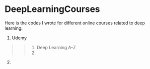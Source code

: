 # DeepLearningCourses

Here is the codes I wrote for different online courses related to deep learning.
1. Udemy
>>1. Deep Learning A-Z
>>2. 
2. 
